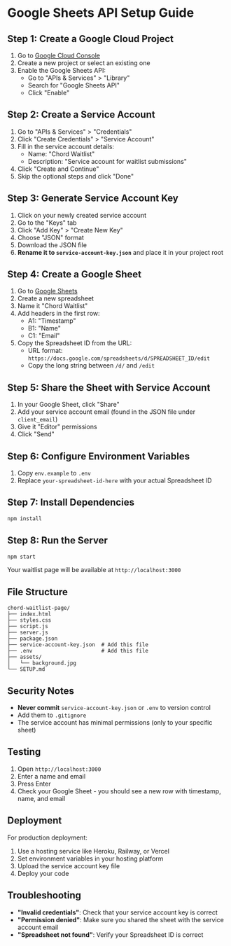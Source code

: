 # Google Sheets API Setup Guide

## Step 1: Create a Google Cloud Project

1. Go to [Google Cloud Console](https://console.cloud.google.com/)
2. Create a new project or select an existing one
3. Enable the Google Sheets API:
   - Go to "APIs & Services" > "Library"
   - Search for "Google Sheets API"
   - Click "Enable"

## Step 2: Create a Service Account

1. Go to "APIs & Services" > "Credentials"
2. Click "Create Credentials" > "Service Account"
3. Fill in the service account details:
   - Name: "Chord Waitlist"
   - Description: "Service account for waitlist submissions"
4. Click "Create and Continue"
5. Skip the optional steps and click "Done"

## Step 3: Generate Service Account Key

1. Click on your newly created service account
2. Go to the "Keys" tab
3. Click "Add Key" > "Create New Key"
4. Choose "JSON" format
5. Download the JSON file
6. **Rename it to `service-account-key.json`** and place it in your project root

## Step 4: Create a Google Sheet

1. Go to [Google Sheets](https://sheets.google.com/)
2. Create a new spreadsheet
3. Name it "Chord Waitlist"
4. Add headers in the first row:
   - A1: "Timestamp"
   - B1: "Name" 
   - C1: "Email"
5. Copy the Spreadsheet ID from the URL:
   - URL format: `https://docs.google.com/spreadsheets/d/SPREADSHEET_ID/edit`
   - Copy the long string between `/d/` and `/edit`

## Step 5: Share the Sheet with Service Account

1. In your Google Sheet, click "Share"
2. Add your service account email (found in the JSON file under `client_email`)
3. Give it "Editor" permissions
4. Click "Send"

## Step 6: Configure Environment Variables

1. Copy `env.example` to `.env`
2. Replace `your-spreadsheet-id-here` with your actual Spreadsheet ID

## Step 7: Install Dependencies

```bash
npm install
```

## Step 8: Run the Server

```bash
npm start
```

Your waitlist page will be available at `http://localhost:3000`

## File Structure

```
chord-waitlist-page/
├── index.html
├── styles.css
├── script.js
├── server.js
├── package.json
├── service-account-key.json  # Add this file
├── .env                      # Add this file
├── assets/
│   └── background.jpg
└── SETUP.md
```

## Security Notes

- **Never commit** `service-account-key.json` or `.env` to version control
- Add them to `.gitignore`
- The service account has minimal permissions (only to your specific sheet)

## Testing

1. Open `http://localhost:3000`
2. Enter a name and email
3. Press Enter
4. Check your Google Sheet - you should see a new row with timestamp, name, and email

## Deployment

For production deployment:
1. Use a hosting service like Heroku, Railway, or Vercel
2. Set environment variables in your hosting platform
3. Upload the service account key file
4. Deploy your code

## Troubleshooting

- **"Invalid credentials"**: Check that your service account key is correct
- **"Permission denied"**: Make sure you shared the sheet with the service account email
- **"Spreadsheet not found"**: Verify your Spreadsheet ID is correct
